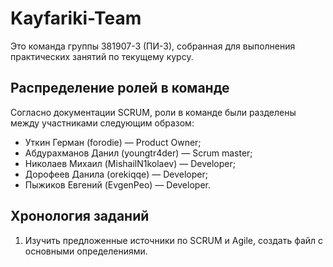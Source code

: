 # Kayfariki-Team
 Это команда группы 381907-3 (ПИ-3), собранная для выполнения практических занятий по текущему курсу.

## Распределение ролей в команде
Согласно документации SCRUM, роли в команде были разделены между участниками следующим образом:
* Уткин Герман (forodie) — Product Owner;
* Абдурахманов Данил (youngtr4der) — Scrum master;
* Николаев Михаил (MishailN1kolaev) — Developer;
* Дорофеев Данила (orekiqqe) — Developer;
* Пыжиков Евгений (EvgenPeo) — Developer.

## Хронология заданий
1. Изучить предложенные источники по SCRUM и Agile, создать файл с основными определениями.
